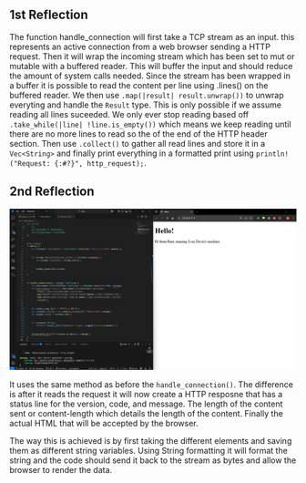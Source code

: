 <h2> 1st Reflection </h2>

The function handle_connection will first take a TCP stream as an input. this represents an active connection from a web browser sending a HTTP request. Then it will wrap the incoming stream which has been set to mut or mutable with a buffered reader. This will buffer the input and should reduce the amount of system calls needed. Since the stream has been wrapped in a buffer it is possible to read the content per line using .lines() on the buffered reader. We then use `.map(|result| result.unwrap())` to unwrap everyting and handle the `Result` type. This is only possible if we assume reading all lines suceeded. We only ever stop reading based off `.take_while(|line| !line.is_empty())` which means we keep reading until there are no more lines to read so the of the end of the HTTP header section. Then use `.collect()` to gather all read lines and store it in a `Vec<String>` and finally print everything in a formatted print using `println!("Request: {:#?}", http_request);`.

<h2> 2nd Reflection </h2>

![image info](Images/Reflection2img.png)


It uses the same method as before the `handle_connection()`. The difference is after it reads the request it will now create a HTTP resposne that has a status line for the version, code, and message. The length of the content sent or content-length which details the length of the content. Finally the actual HTML that will be accepted by the browser.

The way this is achieved is by first taking the different elements and saving them as different string variables. Using String formatting it will format the string and the code should send it back to the stream as bytes and allow the browser to render the data.


